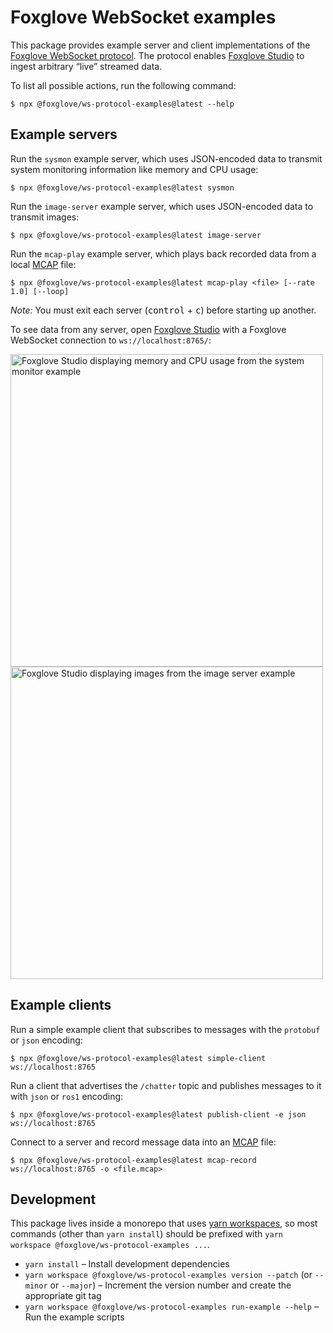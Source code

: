 # Foxglove WebSocket examples

This package provides example server and client implementations of the [Foxglove WebSocket protocol](https://github.com/foxglove/ws-protocol). The protocol enables [Foxglove Studio](https://github.com/foxglove/studio) to ingest arbitrary “live” streamed data.

To list all possible actions, run the following command:

```
$ npx @foxglove/ws-protocol-examples@latest --help
```

## Example servers

Run the `sysmon` example server, which uses JSON-encoded data to transmit system monitoring information like memory and CPU usage:

```
$ npx @foxglove/ws-protocol-examples@latest sysmon
```

Run the `image-server` example server, which uses JSON-encoded data to transmit images:

```
$ npx @foxglove/ws-protocol-examples@latest image-server
```

Run the `mcap-play` example server, which plays back recorded data from a local [MCAP](https://mcap.dev) file:

```
$ npx @foxglove/ws-protocol-examples@latest mcap-play <file> [--rate 1.0] [--loop]
```

_Note:_ You must exit each server (<kbd>control</kbd> + <kbd>c</kbd>) before starting up another.

To see data from any server, open [Foxglove Studio](https://app.foxglove.dev/~/view?ds=foxglove-websocket&ds.url=ws://localhost:8765/) with a Foxglove WebSocket connection to `ws://localhost:8765/`:

<img width="500" alt="Foxglove Studio displaying memory and CPU usage from the system monitor example" src="https://user-images.githubusercontent.com/14237/145313065-85c05645-6b29-4eb2-a498-849c83f8792d.png">
<img width="500" alt="Foxglove Studio displaying images from the image server example" src="https://user-images.githubusercontent.com/14237/146500927-4a1408c7-0725-49e7-8185-71b0280c0a8b.png">

## Example clients

Run a simple example client that subscribes to messages with the `protobuf` or `json` encoding:

```
$ npx @foxglove/ws-protocol-examples@latest simple-client ws://localhost:8765
```

Run a client that advertises the `/chatter` topic and publishes messages to it with `json` or `ros1` encoding:

```
$ npx @foxglove/ws-protocol-examples@latest publish-client -e json ws://localhost:8765
```

Connect to a server and record message data into an [MCAP](https://mcap.dev) file:

```
$ npx @foxglove/ws-protocol-examples@latest mcap-record ws://localhost:8765 -o <file.mcap>
```

## Development

This package lives inside a monorepo that uses [yarn workspaces](https://yarnpkg.com/features/workspaces), so most commands (other than `yarn install`) should be prefixed with `yarn workspace @foxglove/ws-protocol-examples ...`.

- `yarn install` – Install development dependencies
- `yarn workspace @foxglove/ws-protocol-examples version --patch` (or `--minor` or `--major`) – Increment the version number and create the appropriate git tag
- `yarn workspace @foxglove/ws-protocol-examples run-example --help` – Run the example scripts
